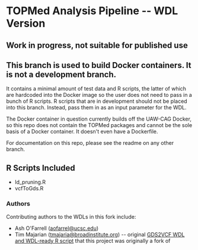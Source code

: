 # TOPMed Analysis Pipeline -- WDL Version

**Work in progress, not suitable for published use**
---

## This branch is used to build Docker containers. It is not a development branch.

It contains a minimal amount of test data and R scripts, the latter of which are hardcoded into the Docker image so the user does not need to pass in a bunch of R scripts. R scripts that are in development should not be placed into this branch. Instead, pass them in as an input parameter for the WDL.

The Docker container in question currently builds off the UAW-CAG Docker, so this repo does not contain the TOPMed packages and cannot be the sole basis of a Docker container. It doesn't even have a Dockerfile.

For documentation on this repo, please see the readme on any other branch.

## R Scripts Included
* ld_pruning.R
* vcfToGds.R

### Authors
Contributing authors to the WDLs in this fork include:
* Ash O'Farrell (aofarrel@ucsc.edu)
* Tim Majarian (tmajaria@broadinstitute.org) -- original [GDS2VCF WDL and WDL-ready R script](https://github.com/manning-lab/vcfToGds) that this project was originally a fork of
